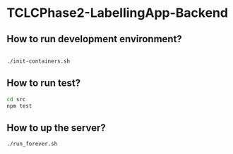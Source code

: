 # TCLCPhase2-LabellingApp-Backend

## How to run development environment?

```bash

./init-containers.sh
```

## How to run test?

```bash
cd src
npm test
```

## How to up the server?

```bash
./run_forever.sh
```
